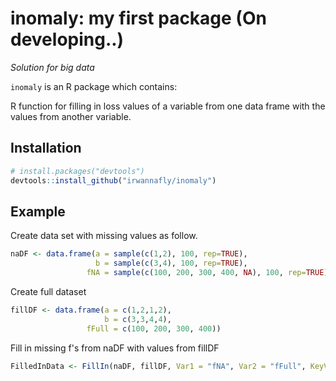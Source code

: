 
inomaly: my first package (On developing..)
=====================================================================================================

*Solution for big data*

`inomaly` is an R package which contains:

R function for filling in loss values of a variable from one data frame with the values from another variable.

Installation
------------

``` r
# install.packages("devtools")
devtools::install_github("irwannafly/inomaly")
```

Example
------------
Create data set with missing values as follow.
``` r
naDF <- data.frame(a = sample(c(1,2), 100, rep=TRUE), 
                   b = sample(c(3,4), 100, rep=TRUE), 
                 fNA = sample(c(100, 200, 300, 400, NA), 100, rep=TRUE))

```
Create full dataset
``` r
fillDF <- data.frame(a = c(1,2,1,2), 
                     b = c(3,3,4,4),
                 fFull = c(100, 200, 300, 400))
```

Fill in missing f's from naDF with values from fillDF
``` r
FilledInData <- FillIn(naDF, fillDF, Var1 = "fNA", Var2 = "fFull", KeyVar = c("a", "b"))
```


